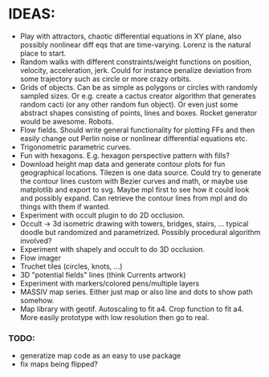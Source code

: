 # IDEAS:

- Play with attractors, chaotic differential equations in XY plane, also possibly nonlinear diff eqs that are time-varying. Lorenz is the natural place to start.
- Random walks with different constraints/weight functions on position, velocity, acceleration, jerk. Could for instance penalize deviation from some trajectory such as circle or more crazy orbits.
- Grids of objects. Can be as simple as polygons or circles with randomly sampled sizes. Or e.g. create a cactus creator algorithm that generates random cacti (or any other random fun object). Or even just some abstract shapes consisting of points, lines and boxes. Rocket generator would be awesome. Robots.
- Flow fields. Should write general functionality for plotting FFs and then easily change out Perlin noise or nonlinear differential equations etc.
- Trigonometric parametric curves.
- Fun with hexagons. E.g. hexagon perspective pattern with fills?
- Download height map data and generate contour plots for fun geographical locations. Tilezen is one data source. Could try to generate the contour lines custom with Bezier curves and math, or maybe use matplotlib and export to svg. Maybe mpl first to see how it could look and possibly expand. Can retrieve the contour lines from mpl and do things with them if wanted. 
- Experiment with occult plugin to do 2D occlusion. 
- Occult -> 3d isometric drawing with towers, bridges, stairs, ... typical doodle but randomized and parametrized. Possibly procedural algorithm involved?
- Experiment with shapely and occult to do 3D occlusion.
- Flow imager
- Truchet tiles (circles, knots, ...)
- 3D "potential fields" lines (think Currents artwork)
- Experiment with markers/colored pens/multiple layers
- MASSIV map series. Either just map or also line and dots to show path somehow.
- Map library with geotif. Autoscaling to fit a4. Crop function to fit a4. More easily prototype with low resolution then go to real. 

### TODO:
- generatize map code as an easy to use package
- fix maps being flipped?
